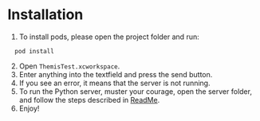 # Installation

1. To install pods, please open the project folder and run: 
```
  pod install
```
2. Open `ThemisTest.xcworkspace`.
3. Enter anything into the textfield and press the send button.
4. If you see an error, it means that the server is not running.
5. To run the Python server, muster your courage, open the server folder, and follow the steps described in [ReadMe](https://github.com/cossacklabs/themis-ux-testing/blob/master/server/README.md).
6. Enjoy!
